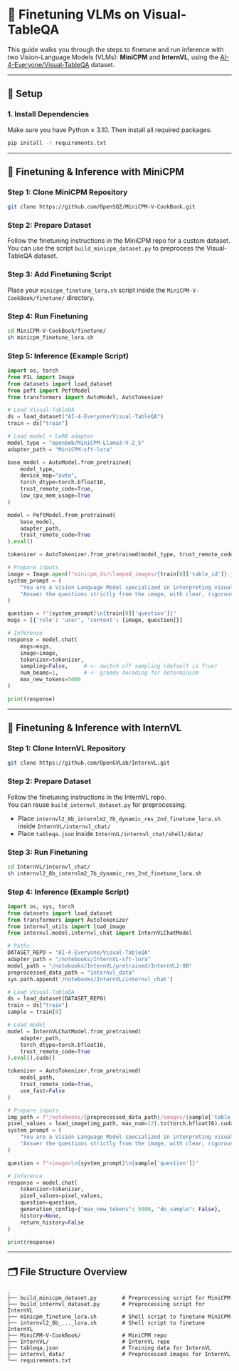 # 🧪 Finetuning VLMs on Visual-TableQA

This guide walks you through the steps to finetune and run inference with two Vision-Language Models (VLMs): **MiniCPM** and **InternVL**, using the [AI-4-Everyone/Visual-TableQA](https://huggingface.co/datasets/AI-4-Everyone/Visual-TableQA) dataset.

---

## 🚀 Setup

### 1. Install Dependencies

Make sure you have Python ≥ 3.10. Then install all required packages:

```bash
pip install -r requirements.txt
```

---

## 🧠 Finetuning & Inference with MiniCPM

### Step 1: Clone MiniCPM Repository

```bash
git clone https://github.com/OpenSQZ/MiniCPM-V-CookBook.git
```

### Step 2: Prepare Dataset

Follow the finetuning instructions in the MiniCPM repo for a custom dataset. 
You can use the script `build_minicpm_dataset.py` to preprocess the Visual-TableQA dataset.

### Step 3: Add Finetuning Script

Place your `minicpm_finetune_lora.sh` script inside the `MiniCPM-V-CookBook/finetune/` directory.

### Step 4: Run Finetuning

```bash
cd MiniCPM-V-CookBook/finetune/
sh minicpm_finetune_lora.sh
```

### Step 5: Inference (Example Script)

```python
import os, torch
from PIL import Image
from datasets import load_dataset
from peft import PeftModel
from transformers import AutoModel, AutoTokenizer

# Load Visual-TableQA
ds = load_dataset("AI-4-Everyone/Visual-TableQA")
train = ds["train"]

# Load model + LoRA adapter
model_type = "openbmb/MiniCPM-Llama3-V-2_5"
adapter_path = "MiniCPM-sft-lora"

base_model = AutoModel.from_pretrained(
    model_type,
    device_map="auto",
    torch_dtype=torch.bfloat16,
    trust_remote_code=True,
    low_cpu_mem_usage=True
)

model = PeftModel.from_pretrained(
    base_model,
    adapter_path,
    trust_remote_code=True
).eval()

tokenizer = AutoTokenizer.from_pretrained(model_type, trust_remote_code=True)

# Prepare inputs
image = Image.open(f"minicpm_ds/clamped_images/{train[0]['table_id']}.jpg").convert('RGB')
system_prompt = (
    "You are a Vision Language Model specialized in interpreting visual data from charts and diagrams images.\n"
    "Answer the questions strictly from the image, with clear, rigorous step-by-step justification. Stay concise, but include all reasoning that’s relevant."
)

question = f"{system_prompt}\n{train[0]['question']}"
msgs = [{'role': 'user', 'content': [image, question]}]

# Inference
response = model.chat(
    msgs=msgs,
    image=image,
    tokenizer=tokenizer,
    sampling=False,     # <- switch off sampling (default is True)
    num_beams=1,        # <- greedy decoding for determinism
    max_new_tokens=5000
)

print(response)
```

---

## 🧠 Finetuning & Inference with InternVL

### Step 1: Clone InternVL Repository

```bash
git clone https://github.com/OpenGVLab/InternVL.git
```

### Step 2: Prepare Dataset

Follow the finetuning instructions in the InternVL repo.  
You can reuse `build_internvl_dataset.py` for preprocessing.

- Place `internvl2_8b_internlm2_7b_dynamic_res_2nd_finetune_lora.sh` inside `InternVL/internvl_chat/`
- Place `tableqa.json` inside `InternVL/internvl_chat/shell/data/`

### Step 3: Run Finetuning

```bash
cd InternVL/internvl_chat/
sh internvl2_8b_internlm2_7b_dynamic_res_2nd_finetune_lora.sh
```

### Step 4: Inference (Example Script)

```python
import os, sys, torch
from datasets import load_dataset
from transformers import AutoTokenizer
from internvl_utils import load_image
from internvl.model.internvl_chat import InternVLChatModel

# Paths
DATASET_REPO = "AI-4-Everyone/Visual-TableQA"
adapter_path = "/notebooks/InternVL-sft-lora"
model_path = "/notebooks/InternVL/pretrained/InternVL2-8B"
preprocessed_data_path = "internvl_data"
sys.path.append('/notebooks/InternVL/internvl_chat')

# Load Visual-TableQA
ds = load_dataset(DATASET_REPO)
train = ds["train"]
sample = train[0]

# Load model
model = InternVLChatModel.from_pretrained(
    adapter_path,
    torch_dtype=torch.bfloat16,
    trust_remote_code=True
).eval().cuda()

tokenizer = AutoTokenizer.from_pretrained(
    model_path,
    trust_remote_code=True,
    use_fast=False
)

# Prepare inputs
img_path = f"/notebooks/{preprocessed_data_path}/images/{sample['table_id']}.jpg"
pixel_values = load_image(img_path, max_num=12).to(torch.bfloat16).cuda()
system_prompt = (
    "You are a Vision Language Model specialized in interpreting visual data from charts and diagrams images.\n"
    "Answer the questions strictly from the image, with clear, rigorous step-by-step justification. Stay concise, but include all reasoning that’s relevant."
)

question = f"<image>\n{system_prompt}\n{sample['question']}"

# Inference
response = model.chat(
    tokenizer=tokenizer,
    pixel_values=pixel_values,
    question=question,
    generation_config={"max_new_tokens": 5000, "do_sample": False},
    history=None,
    return_history=False
)

print(response)
```

---

## 🗂️ File Structure Overview

```
.
├── build_minicpm_dataset.py        # Preprocessing script for MiniCPM
├── build_internvl_dataset.py       # Preprocessing script for InternVL
├── minicpm_finetune_lora.sh        # Shell script to finetune MiniCPM
├── internvl2_8b_..._lora.sh        # Shell script to finetune InternVL
├── MiniCPM-V-CookBook/             # MiniCPM repo
├── InternVL/                       # InternVL repo
├── tableqa.json                    # Training data for InternVL
├── internvl_data/                  # Preprocessed images for InternVL
└── requirements.txt
```
